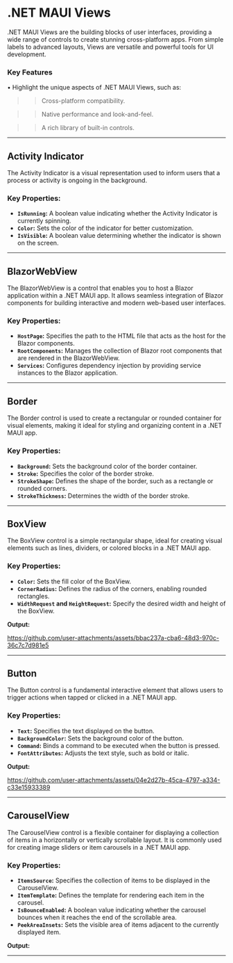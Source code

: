 # .NET MAUI Views

.NET MAUI Views are the building blocks of user interfaces, providing a wide range of controls to create stunning cross-platform apps. From simple labels to advanced layouts, Views are versatile and powerful tools for UI development.


### **Key Features**
• Highlight the unique aspects of .NET MAUI Views, such as:
   >> Cross-platform compatibility.

   >> Native performance and look-and-feel.

   >> A rich library of built-in controls.

------

## Activity Indicator

The Activity Indicator is a visual representation used to inform users that a process or activity is ongoing in the background.

### Key Properties:
- **`IsRunning`:** A boolean value indicating whether the Activity Indicator is currently spinning.
- **`Color`:** Sets the color of the indicator for better customization.
- **`IsVisible`:** A boolean value determining whether the indicator is shown on the screen.

------

## BlazorWebView

The BlazorWebView is a control that enables you to host a Blazor application within a .NET MAUI app. It allows seamless integration of Blazor components for building interactive and modern web-based user interfaces.

### Key Properties:
- **`HostPage`:** Specifies the path to the HTML file that acts as the host for the Blazor components.
- **`RootComponents`:** Manages the collection of Blazor root components that are rendered in the BlazorWebView.
- **`Services`:** Configures dependency injection by providing service instances to the Blazor application.

------

## Border

The Border control is used to create a rectangular or rounded container for visual elements, making it ideal for styling and organizing content in a .NET MAUI app.

### Key Properties:
- **`Background`:** Sets the background color of the border container.
- **`Stroke`:** Specifies the color of the border stroke.
- **`StrokeShape`:** Defines the shape of the border, such as a rectangle or rounded corners.
- **`StrokeThickness`:** Determines the width of the border stroke.

------

## BoxView

The BoxView control is a simple rectangular shape, ideal for creating visual elements such as lines, dividers, or colored blocks in a .NET MAUI app.

### Key Properties:
- **`Color`:** Sets the fill color of the BoxView.
- **`CornerRadius`:** Defines the radius of the corners, enabling rounded rectangles.
- **`WidthRequest` and `HeightRequest`:** Specify the desired width and height of the BoxView.

**Output:**

https://github.com/user-attachments/assets/bbac237a-cba6-48d3-970c-36c7c7d981e5

------

## Button

The Button control is a fundamental interactive element that allows users to trigger actions when tapped or clicked in a .NET MAUI app.

### Key Properties:
- **`Text`:** Specifies the text displayed on the button.
- **`BackgroundColor`:** Sets the background color of the button.
- **`Command`:** Binds a command to be executed when the button is pressed.
- **`FontAttributes`:** Adjusts the text style, such as bold or italic.

**Output:**

https://github.com/user-attachments/assets/04e2d27b-45ca-4797-a334-c33e15933389

------

## CarouselView

The CarouselView control is a flexible container for displaying a collection of items in a horizontally or vertically scrollable layout. It is commonly used for creating image sliders or item carousels in a .NET MAUI app.

### Key Properties:
- **`ItemsSource`:** Specifies the collection of items to be displayed in the CarouselView.
- **`ItemTemplate`:** Defines the template for rendering each item in the carousel.
- **`IsBounceEnabled`:** A boolean value indicating whether the carousel bounces when it reaches the end of the scrollable area.
- **`PeekAreaInsets`:** Sets the visible area of items adjacent to the currently displayed item.

**Output:**


------


